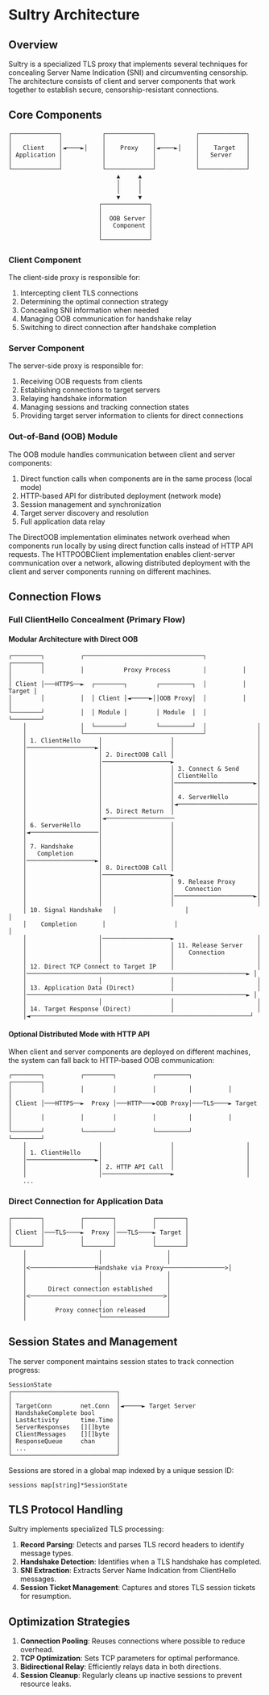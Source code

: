 # Sultry Architecture

## Overview

Sultry is a specialized TLS proxy that implements several techniques for concealing Server Name Indication (SNI) and circumventing censorship. The architecture consists of client and server components that work together to establish secure, censorship-resistant connections.

## Core Components

```
┌─────────────┐           ┌─────────────┐           ┌─────────────┐
│             │           │             │           │             │
│   Client    │◄────►│    │    Proxy    │◄────►│    │    Target   │
│ Application │           │             │           │   Server    │
│             │           │             │           │             │
└─────────────┘           └─────────────┘           └─────────────┘
                              ▲     ▲
                              │     │
                              │     │
                              ▼     ▼
                         ┌─────────────┐
                         │             │
                         │  OOB Server │
                         │   Component │
                         │             │
                         └─────────────┘
```

### Client Component

The client-side proxy is responsible for:

1. Intercepting client TLS connections
2. Determining the optimal connection strategy
3. Concealing SNI information when needed
4. Managing OOB communication for handshake relay
5. Switching to direct connection after handshake completion

### Server Component 

The server-side proxy is responsible for:

1. Receiving OOB requests from clients
2. Establishing connections to target servers
3. Relaying handshake information
4. Managing sessions and tracking connection states
5. Providing target server information to clients for direct connections

### Out-of-Band (OOB) Module

The OOB module handles communication between client and server components:

1. Direct function calls when components are in the same process (local mode)
2. HTTP-based API for distributed deployment (network mode)
3. Session management and synchronization
4. Target server discovery and resolution
5. Full application data relay

The DirectOOB implementation eliminates network overhead when components run locally by using direct function calls instead of HTTP API requests. The HTTPOOBClient implementation enables client-server communication over a network, allowing distributed deployment with the client and server components running on different machines.

## Connection Flows

### Full ClientHello Concealment (Primary Flow)

#### Modular Architecture with Direct OOB

```
┌────────┐          ┌─────────────────────────────────┐          ┌────────┐
│        │          │           Proxy Process         │          │        │
│ Client │───HTTPS──►  ┌────────┐        ┌─────────┐  │          │ Target │
│        │          │  │ Client │◄─────►││OOB Proxy│  │          │        │
└────────┘          │  │ Module │        │ Module  │  │          └────────┘
    │               │  └────────┘        └─────────┘  │              │
    │               └─────────────────────────────────┘              │
    │ 1. ClientHello     │                   │                       │
    │───────────────────►│                   │                       │
    │                    │ 2. DirectOOB Call │                       │
    │                    │───────────────────►                       │
    │                    │                   │ 3. Connect & Send     │
    │                    │                   │ ClientHello           │
    │                    │                   │──────────────────────►│
    │                    │                   │                       │
    │                    │                   │ 4. ServerHello        │
    │                    │                   │◄──────────────────────│
    │                    │ 5. Direct Return  │                       │
    │                    │◄───────────────────                       │
    │ 6. ServerHello     │                   │                       │
    │◄───────────────────│                   │                       │
    │                    │                   │                       │
    │ 7. Handshake       │                   │                       │
    │   Completion       │                   │                       │
    │───────────────────►│                   │                       │
    │                    │ 8. DirectOOB Call │                       │
    │                    │───────────────────►                       │
    │                    │                   │ 9. Release Proxy      │
    │                    │                   │   Connection          │
    │                    │                   │──────────────────────►│
    │                    │                   │                       │
    │ 10. Signal Handshake   │                   │                       │
    │    Completion       │                   │                       │
    │                    │───────────────────►                       │
    │                    │                   │ 11. Release Server    │
    │                    │                   │    Connection         │
    │                    │                   │                       │
    │ 12. Direct TCP Connect to Target IP    │                       │
    │─────────────────────────────────────────────────────────────► │
    │                    │                   │                       │
    │ 13. Application Data (Direct)          │                       │
    │─────────────────────────────────────────────────────────────► │
    │                    │                   │                       │
    │ 14. Target Response (Direct)           │                       │
    │◄─────────────────────────────────────────────────────────────┘
```

#### Optional Distributed Mode with HTTP API

When client and server components are deployed on different machines, the system can fall back to HTTP-based OOB communication:

```
┌────────┐          ┌────────┐          ┌─────────┐          ┌────────┐
│        │          │        │          │         │          │        │
│ Client │───HTTPS──►  Proxy │───HTTP───►OOB Proxy│───TLS────► Target │
│        │          │        │          │         │          │        │
└────────┘          └────────┘          └─────────┘          └────────┘
    │                    │                   │                    │
    │ 1. ClientHello     │                   │                    │
    │───────────────────►│                   │                    │
    │                    │ 2. HTTP API Call  │                    │
    │                    │───────────────────►                    │
    ...
```

### Direct Connection for Application Data

```
┌────────┐          ┌────────┐          ┌────────┐
│        │          │        │          │        │
│ Client │───TLS────►  Proxy │───TLS────► Target │
│        │          │        │          │        │
└────────┘          └────────┘          └────────┘
    │                    │                  │
    │                    │                  │
    │<──────────────────Handshake via Proxy─────────────────>│
    │                    │                  │
    │                    │                  │
    │      Direct connection established    │
    │<─────────────────────────────────────>│
    │                    │                  │
    │        Proxy connection released      │
    │                    └──────────────────┘
```

## Session States and Management

The server component maintains session states to track connection progress:

```
SessionState
┌─────────────────────────────┐
│                             │
│ TargetConn        net.Conn  │◄─────► Target Server
│ HandshakeComplete bool      │
│ LastActivity      time.Time │
│ ServerResponses   [][]byte  │
│ ClientMessages    [][]byte  │
│ ResponseQueue     chan      │
│ ...                         │
└─────────────────────────────┘
```

Sessions are stored in a global map indexed by a unique session ID:

```
sessions map[string]*SessionState
```

## TLS Protocol Handling

Sultry implements specialized TLS processing:

1. **Record Parsing**: Detects and parses TLS record headers to identify message types.
2. **Handshake Detection**: Identifies when a TLS handshake has completed.
3. **SNI Extraction**: Extracts Server Name Indication from ClientHello messages.
4. **Session Ticket Management**: Captures and stores TLS session tickets for resumption.

## Optimization Strategies

1. **Connection Pooling**: Reuses connections where possible to reduce overhead.
2. **TCP Optimization**: Sets TCP parameters for optimal performance.
3. **Bidirectional Relay**: Efficiently relays data in both directions.
4. **Session Cleanup**: Regularly cleans up inactive sessions to prevent resource leaks.